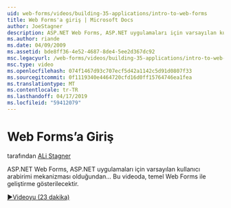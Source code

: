 ```yaml
---
uid: web-forms/videos/building-35-applications/intro-to-web-forms
title: Web Forms'a giriş | Microsoft Docs
author: JoeStagner
description: ASP.NET Web Forms, ASP.NET uygulamaları için varsayılan kullanıcı arabirimi mekanizması olduğundan... Bu videoda, temel Web Forms ile geliştirme gösterilecektir.
ms.author: riande
ms.date: 04/09/2009
ms.assetid: bde8ff36-4e52-4687-8de4-5ee2d367dc92
msc.legacyurl: /web-forms/videos/building-35-applications/intro-to-web-forms
msc.type: video
ms.openlocfilehash: 074f1467d93c707ecf5d42a1142c5d91d0807f33
ms.sourcegitcommit: 0f1119340e4464720cfd16d0ff15764746ea1fea
ms.translationtype: MT
ms.contentlocale: tr-TR
ms.lasthandoff: 04/17/2019
ms.locfileid: "59412079"
---
```

# <a name="intro-to-web-forms"></a>Web Forms’a Giriş

tarafından [ALi Stagner](https://github.com/JoeStagner)

ASP.NET Web Forms, ASP.NET uygulamaları için varsayılan kullanıcı arabirimi mekanizması olduğundan... Bu videoda, temel Web Forms ile geliştirme gösterilecektir.

[&#9654;Videoyu (23 dakika)](https://channel9.msdn.com/Blogs/ASP-NET-Site-Videos/intro-to-web-forms)

